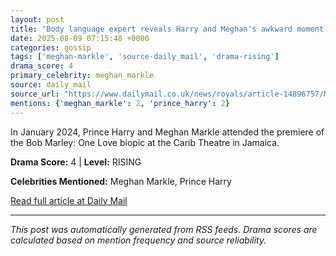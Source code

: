 ```yaml
---
layout: post
title: "Body language expert reveals Harry and Meghan's awkward moment at film premiere when they 'acted like A-List celebrities'"
date: 2025-08-09 07:15:48 +0000
categories: gossip
tags: ['meghan-markle', 'source-daily_mail', 'drama-rising']
drama_score: 4
primary_celebrity: meghan_markle
source: daily_mail
source_url: "https://www.dailymail.co.uk/news/royals/article-14896757/Meghan-Markle-Prince-Harry-Bob-Marley-premiere.html?ns_mchannel=rss&ito=1490&ns_campaign=1490"
mentions: {'meghan_markle': 2, 'prince_harry': 2}
---
```


In January 2024, Prince Harry and Meghan Markle attended the premiere of the Bob Marley: One Love biopic at the Carib Theatre in Jamaica.

**Drama Score:** 4 | **Level:** RISING

**Celebrities Mentioned:** Meghan Markle, Prince Harry

[Read full article at Daily Mail](https://www.dailymail.co.uk/news/royals/article-14896757/Meghan-Markle-Prince-Harry-Bob-Marley-premiere.html?ns_mchannel=rss&ito=1490&ns_campaign=1490)

---
*This post was automatically generated from RSS feeds. Drama scores are calculated based on mention frequency and source reliability.*
